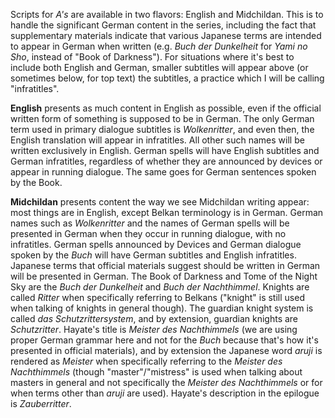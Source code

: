 Scripts for *A's* are available in two flavors: English and Midchildan. This is to handle the significant German content in the series, including the fact that supplementary materials indicate that various Japanese terms are intended to appear in German when written (e.g. *Buch der Dunkelheit* for *Yami no Sho*, instead of "Book of Darkness"). For situations where it's best to include both English and German, smaller subtitles will appear above (or sometimes below, for top text) the subtitles, a practice which I will be calling "infratitles".

**English** presents as much content in English as possible, even if the official written form of something is supposed to be in German. The only German term used in primary dialogue subtitles is *Wolkenritter*, and even then, the English translation will appear in infratitles. All other such names will be written exclusively in English. German spells will have English subtitles and German infratitles, regardless of whether they are announced by devices or appear in running dialogue. The same goes for German sentences spoken by the Book.

**Midchildan** presents content the way we see Midchildan writing appear: most things are in English, except Belkan terminology is in German. German names such as *Wolkenritter* and the names of German spells will be presented in German when they occur in running dialogue, with no infratitles. German spells announced by Devices and German dialogue spoken by the *Buch* will have German subtitles and English infratitles. Japanese terms that official materials suggest should be written in German will be presented in German. The Book of Darkness and Tome of the Night Sky are the *Buch der Dunkelheit* and *Buch der Nachthimmel*. Knights are called *Ritter* when specifically referring to Belkans ("knight" is still used when talking of knights in general though). The guardian knight system is called *das Schutzrittersystem*, and by extension, guardian knights are *Schutzritter*. Hayate's title is *Meister des Nachthimmels* (we are using proper German grammar here and not for the *Buch* because that's how it's presented in official materials), and by extension the Japanese word *aruji* is rendered as *Meister* when specifically referring to the *Meister des Nachthimmels* (though "master"/"mistress" is used when talking about masters in general and not specifically the *Meister des Nachthimmels* or for when terms other than *aruji* are used). Hayate's description in the epilogue is *Zauberritter*.

